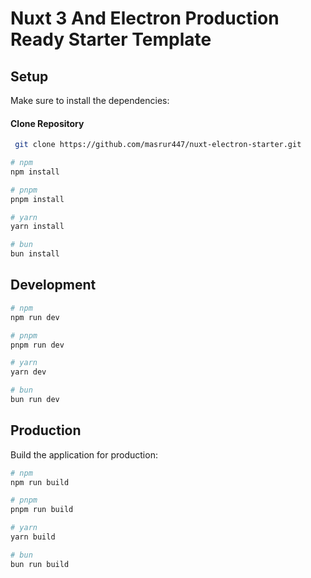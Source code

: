 # Nuxt 3 And Electron Production Ready Starter Template

## Setup

Make sure to install the dependencies:

#### Clone Repository

```bash
 git clone https://github.com/masrur447/nuxt-electron-starter.git
```

```bash
# npm
npm install

# pnpm
pnpm install

# yarn
yarn install

# bun
bun install
```

## Development

```bash
# npm
npm run dev

# pnpm
pnpm run dev

# yarn
yarn dev

# bun
bun run dev
```

## Production

Build the application for production:

```bash
# npm
npm run build

# pnpm
pnpm run build

# yarn
yarn build

# bun
bun run build
```
